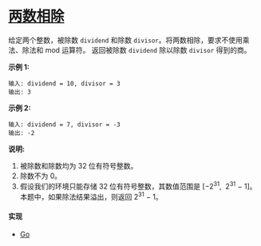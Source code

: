 # [两数相除](https://leetcode-cn.com/problems/divide-two-integers/description/)

给定两个整数，被除数 `dividend` 和除数 `divisor`。将两数相除，要求不使用乘法、除法和 mod 运算符。
返回被除数 `dividend` 除以除数 `divisor` 得到的商。

**示例 1:**
```
输入: dividend = 10, divisor = 3
输出: 3
```

**示例 2:**
```
输入: dividend = 7, divisor = -3
输出: -2
```

**说明:**
1. 被除数和除数均为 32 位有符号整数。
2. 除数不为 0。
3. 假设我们的环境只能存储 32 位有符号整数，其数值范围是 [−2<sup>31</sup>,  2<sup>31</sup> − 1]。本题中，如果除法结果溢出，则返回 2<sup>31</sup> − 1。

#### 实现
- [Go](https://github.com/pojozhang/playground/blob/master/solutions/go/src/playground/algorithm/divide_two_integers.go)
